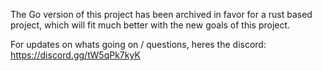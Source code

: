 The Go version of this project has been archived in favor for a rust based project, which will fit much better with the new goals of this project. 

For updates on whats going on / questions, heres the discord:
https://discord.gg/tW5qPk7kyK
